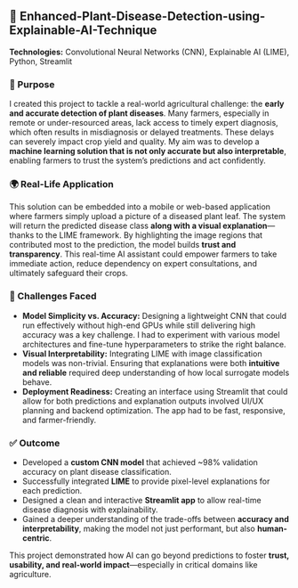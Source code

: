 ## 🌿 Enhanced-Plant-Disease-Detection-using-Explainable-AI-Technique
**Technologies:** Convolutional Neural Networks (CNN), Explainable AI (LIME), Python, Streamlit

### 🎯 Purpose
I created this project to tackle a real-world agricultural challenge: the **early and accurate detection of plant diseases**. Many farmers, especially in remote or under-resourced areas, lack access to timely expert diagnosis, which often results in misdiagnosis or delayed treatments. These delays can severely impact crop yield and quality. My aim was to develop a **machine learning solution that is not only accurate but also interpretable**, enabling farmers to trust the system’s predictions and act confidently.

### 🌍 Real-Life Application
This solution can be embedded into a mobile or web-based application where farmers simply upload a picture of a diseased plant leaf. The system will return the predicted disease class **along with a visual explanation**—thanks to the LIME framework. By highlighting the image regions that contributed most to the prediction, the model builds **trust and transparency**. This real-time AI assistant could empower farmers to take immediate action, reduce dependency on expert consultations, and ultimately safeguard their crops.

### 🧷 Challenges Faced
- **Model Simplicity vs. Accuracy:** Designing a lightweight CNN that could run effectively without high-end GPUs while still delivering high accuracy was a key challenge. I had to experiment with various model architectures and fine-tune hyperparameters to strike the right balance.  
- **Visual Interpretability:** Integrating LIME with image classification models was non-trivial. Ensuring that explanations were both **intuitive and reliable** required deep understanding of how local surrogate models behave.  
- **Deployment Readiness:** Creating an interface using Streamlit that could allow for both predictions and explanation outputs involved UI/UX planning and backend optimization. The app had to be fast, responsive, and farmer-friendly.

### ✅ Outcome
- Developed a **custom CNN model** that achieved ~98% validation accuracy on plant disease classification.
- Successfully integrated **LIME** to provide pixel-level explanations for each prediction.
- Designed a clean and interactive **Streamlit app** to allow real-time disease diagnosis with explainability.
- Gained a deeper understanding of the trade-offs between **accuracy and interpretability**, making the model not just performant, but also **human-centric**.

This project demonstrated how AI can go beyond predictions to foster **trust, usability, and real-world impact**—especially in critical domains like agriculture.

